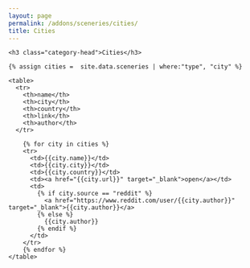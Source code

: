 ```yaml
---
layout: page
permalink: /addons/sceneries/cities/
title: Cities
---
```



<div id="archives">
  <div class="archive-group">

    <h3 class="category-head">Cities</h3>

    {% assign cities =  site.data.sceneries | where:"type", "city" %}

    <table>
      <tr>
        <th>name</th>
        <th>city</th>
        <th>country</th>
        <th>link</th>
        <th>author</th>
      </tr>
 
        {% for city in cities %}
        <tr>
          <td>{{city.name}}</td>
          <td>{{city.city}}</td>
          <td>{{city.country}}</td>          
          <td><a href="{{city.url}}" target="_blank">open</a></td>
          <td>
            {% if city.source == "reddit" %}
              <a href="https://www.reddit.com/user/{{city.author}}" target="_blank">{{city.author}}</a>
            {% else %}
              {{city.author}}
            {% endif %}
          </td>          
        </tr>
        {% endfor %}  
    </table> 
  </div>
</div>